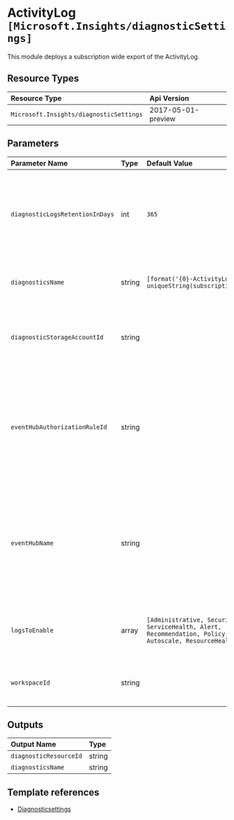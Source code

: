 # ActivityLog `[Microsoft.Insights/diagnosticSettings]`

This module deploys a subscription wide export of the ActivityLog.

## Resource Types
| Resource Type | Api Version |
| :-- | :-- |
| `Microsoft.Insights/diagnosticSettings` | 2017-05-01-preview |

## Parameters
| Parameter Name | Type | Default Value | Possible Values | Description |
| :-- | :-- | :-- | :-- | :-- |
| `diagnosticLogsRetentionInDays` | int | `365` |  | Optional. Specifies the number of days that logs will be kept for; a value of 0 will retain data indefinitely. |
| `diagnosticsName` | string | `[format('{0}-ActivityLog', uniqueString(subscription().id))]` |  | Optional. Name of the ActivityLog diagnostic settings. |
| `diagnosticStorageAccountId` | string |  |  | Optional. Resource identifier of the Diagnostic Storage Account. |
| `eventHubAuthorizationRuleId` | string |  |  | Optional. Resource ID of the event hub authorization rule for the Event Hubs namespace in which the event hub should be created or streamed to. |
| `eventHubName` | string |  |  | Optional. Name of the event hub within the namespace to which logs are streamed. Without this, an event hub is created for each log category. |
| `logsToEnable` | array | `[Administrative, Security, ServiceHealth, Alert, Recommendation, Policy, Autoscale, ResourceHealth]` | `[Administrative, Security, ServiceHealth, Alert, Recommendation, Policy, Autoscale, ResourceHealth]` | Optional. The name of logs that will be streamed. |
| `workspaceId` | string |  |  | Optional. Resource identifier of Log Analytics. |

## Outputs
| Output Name | Type |
| :-- | :-- |
| `diagnosticResourceId` | string |
| `diagnosticsName` | string |

## Template references
- [Diagnosticsettings](https://docs.microsoft.com/en-us/azure/templates/Microsoft.Insights/2017-05-01-preview/diagnosticSettings)
